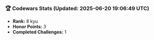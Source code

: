 ### 🏆 Codewars Stats (Updated: 2025-06-20 19:06:49 UTC)

- **Rank:** 8 kyu
- **Honor Points:** 3
- **Completed Challenges:** 1
